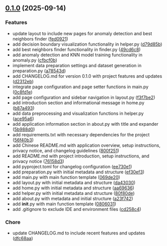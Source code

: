 <!-- insertion marker -->
<a name="0.1.0"></a>

## [0.1.0](https://github.com///compare/6814515bf35e87635039e12d2361e8f8eccb9125...0.1.0) (2025-09-14)

### Features

- update layout to include new pages for anomaly detection and best neighbors finder ([fed0921](https://github.com///commit/fed0921061efeacd4e42bab4f3a04863b44ba37e))
- add decision boundary visualization functionality in helper.py ([d79d85b](https://github.com///commit/d79d85b085a01ed88064d95af46e4fcf8ae47370))
- add best neighbors finder functionality in finder.py ([49cd6c8](https://github.com///commit/49cd6c8af250fea48f2be280862822f4b252f039))
- add anomaly detection and KNN model training functionality in anomaly.py ([cfbcf0b](https://github.com///commit/cfbcf0b1808d4363aff64846c0d55c624f00e443))
- implement data preparation settings and dataset generation in preparation.py ([a78543d](https://github.com///commit/a78543db939bf1aa2dbf185ae9afb2fea170b91f))
- add CHANGELOG.md for version 0.1.0 with project features and updates ([d2312eb](https://github.com///commit/d2312ebf7d74eae46f0fda6bee2f20d1e28e868b))
- integrate page configuration and page setter functions in main.py ([0c8fd1e](https://github.com///commit/0c8fd1e1688e8f7d0d2617e31acfa8b079fefdea))
- add page configuration and sidebar navigation in layout.py ([f3f7be2](https://github.com///commit/f3f7be2eee166892ff8d77780d9df159936a5666))
- add introduction section and informational message in home.py ([b87a493](https://github.com///commit/b87a49356ba5af5a92f69c20465f069a7dc0426e))
- add data preprocessing and visualization functions in helper.py ([ace95a6](https://github.com///commit/ace95a6db200f15b11a4e534012081a2d4f319de))
- add application information section in about.py with title and expander ([5b988d0](https://github.com///commit/5b988d0a01134e9fec44076bccfa1dea6e93812f))
- add requirements.txt with necessary dependencies for the project ([56f40b3](https://github.com///commit/56f40b3d034ba14f00b94f01c695f2f7772f0996))
- add Chinese README.md with application overview, setup instructions, privacy notice, and changelog guidelines ([800f251](https://github.com///commit/800f251cb5acce25147f619400ec8f33e09c27e9))
- add README.md with project introduction, setup instructions, and privacy notice ([76158d3](https://github.com///commit/76158d3e0d15e76aedd5896d90df9ae26c5570d8))
- add pyproject.toml for changelog configuration ([ee730e1](https://github.com///commit/ee730e1b4b35a094547dd5dab47b62909fe214eb))
- add preparation.py with initial metadata and structure ([ef30ef3](https://github.com///commit/ef30ef33403de8ff843f5da148402cecdbf23c71))
- add main.py with main function template ([069de20](https://github.com///commit/069de2004ddaa8c26a3e42d560b4f7bdc29b086e))
- add layout.py with initial metadata and structure ([da43030](https://github.com///commit/da43030c09f5342bcf36e96fc33985363454a255))
- add home.py with initial metadata and structure ([aa69636](https://github.com///commit/aa69636a080a090970341b427b4407be62826cee))
- add helper.py with initial metadata and structure ([80f80de](https://github.com///commit/80f80de328c7c64336613c44b9f989244ba6e833))
- add about.py with metadata and initial structure ([a23f742](https://github.com///commit/a23f742f59b62d0635d3c3d6307a88bb114af290))
- add __init__.py with main function template ([0806031](https://github.com///commit/080603150ec7f37f55fb197f52484cb921387773))
- add .gitignore to exclude IDE and environment files ([cd258c4](https://github.com///commit/cd258c4d9995e400846325dfa9ca84fa0b7a2a0a))

### Chore

- update CHANGELOG.md to include recent features and updates ([dfc68aa](https://github.com///commit/dfc68aa537c9983b47982987b6a1dd01a87ceea7))

